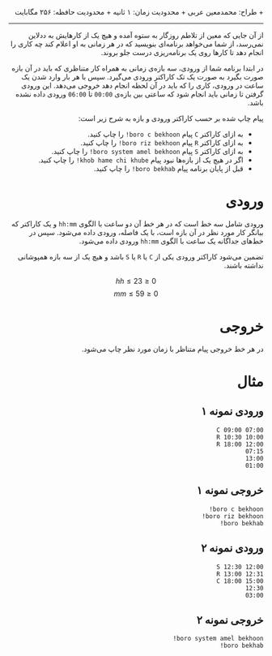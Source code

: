<div dir="rtl">
+ طراح: محمدمعین عربی
+ محدودیت زمان: ۱ ثانیه
+ محدودیت حافظه: ۲۵۶ مگابایت

----------
از آن جایی که معین از تلاطم روزگار به ستوه آمده و هیچ یک از کارهایش به ددلاین نمی‌رسد، از شما می‌خواهد برنامه‌ای بنویسید که در هر زمانی به او اعلام کند چه کاری را انجام دهد تا کارها روی یک برنامه‌ریزی درست جلو بروند.

در ابتدا برنامه شما از ورودی، سه بازه‌ی زمانی به همراه کار متناظری که باید در آن بازه صورت بگیرد به صورت یک تک کاراکتر ورودی می‌گیرد. سپس با هر بار وارد شدن یک ساعت در ورودی، کاری را که باید در آن لحظه انجام دهد خروجی می‌دهد. این ورودی گرفتن تا زمانی باید انجام شود که ساعتی بین بازه‌ی `00:00` تا `06:00` ورودی داده نشده باشد.

پیام چاپ شده بر حسب کاراکتر ورودی و بازه به شرح زیر است:

- به ازای کاراکتر `C` پیام `boro c bekhoon!` را چاپ کنید.
- به ازای کاراکتر `R` پیام `boro riz bekhoon!` را چاپ کنید.
- به ازای کاراکتر `S` پیام `boro system amel bekhoon!` را چاپ کنید.
- اگر در هیچ یک از بازه‌ها نبود پیام `khob hame chi khube!` را چاپ کنید.
- قبل از پایان برنامه پیام `boro bekhab!` را چاپ کنید.

# ورودی

ورودی شامل سه خط است که در هر خط آن دو ساعت با الگوی `hh:mm` و یک کاراکتر که بیانگر کار مورد نظر در آن بازه است، با یک فاصله، ورودی داده می‌شود. سپس در خط‌های جداگانه یک ساعت با الگوی `hh:mm` ورودی داده می‌شود.

تضمین می‌شود کاراکتر ورودی یکی از `C` یا `R` یا `S` باشد و هیچ یک از سه بازه همپوشانی نداشته باشند.

$$ 0 \le hh \le 23 $$
$$ 0 \le mm \le 59 $$
# خروجی

در هر خط خروجی پیام متناظر با زمان مورد نظر چاپ می‌شود.

# مثال

## ورودی نمونه ۱
```
07:00 09:00 C
10:00 10:30 R
12:00 18:00 R
07:15
13:00
01:00
```


## خروجی نمونه ۱
```
boro c bekhoon!
boro riz bekhoon!
boro bekhab!
```


## ورودی نمونه ۲
```
12:00 12:30 S
12:31 13:00 R
15:00 18:00 C
12:30
03:00
```


## خروجی نمونه ۲
```
boro system amel bekhoon!
boro bekhab!
```

</div>